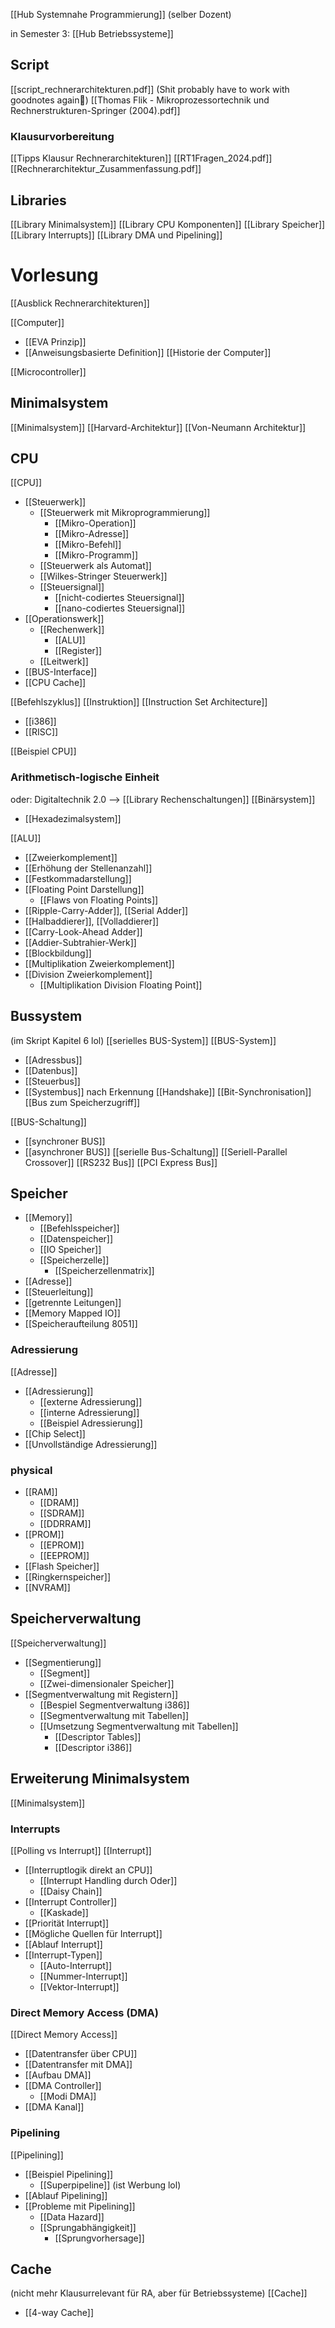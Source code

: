 [[Hub Systemnahe Programmierung]] (selber Dozent)

in Semester 3: [[Hub Betriebssysteme]]

## Script
[[script_rechnerarchitekturen.pdf]]
(Shit probably have to work with goodnotes again🥲)
[[Thomas Flik - Mikroprozessortechnik und Rechnerstrukturen-Springer (2004).pdf]]
### Klausurvorbereitung
[[Tipps Klausur Rechnerarchitekturen]]
[[RT1Fragen_2024.pdf]]
[[Rechnerarchitektur_Zusammenfassung.pdf]]
## Libraries
[[Library Minimalsystem]]
[[Library CPU Komponenten]]
[[Library Speicher]]
[[Library Interrupts]]
[[Library DMA und Pipelining]]

# Vorlesung
[[Ausblick Rechnerarchitekturen]]


[[Computer]]
- [[EVA Prinzip]]
- [[Anweisungsbasierte Definition]]
[[Historie der Computer]]

[[Microcontroller]]

## Minimalsystem
[[Minimalsystem]]
[[Harvard-Architektur]]
[[Von-Neumann Architektur]]

## CPU
[[CPU]]
- [[Steuerwerk]]
	- [[Steuerwerk mit Mikroprogrammierung]]
		- [[Mikro-Operation]]
		- [[Mikro-Adresse]]
		- [[Mikro-Befehl]]
		- [[Mikro-Programm]]
	- [[Steuerwerk als Automat]]
	- [[Wilkes-Stringer Steuerwerk]]
	- [[Steuersignal]]
		- [[nicht-codiertes Steuersignal]]
		- [[nano-codiertes Steuersignal]]
- [[Operationswerk]]
	- [[Rechenwerk]]
		- [[ALU]]
		- [[Register]]
	- [[Leitwerk]]
- [[BUS-Interface]]
- [[CPU Cache]]

[[Befehlszyklus]]
[[Instruktion]]
[[Instruction Set Architecture]]
- [[i386]]
- [[RISC]]

[[Beispiel CPU]]
### Arithmetisch-logische Einheit
oder: Digitaltechnik 2.0 --> [[Library Rechenschaltungen]]
[[Binärsystem]]
- [[Hexadezimalsystem]]

[[ALU]]
- [[Zweierkomplement]]
- [[Erhöhung der Stellenanzahl]]
- [[Festkommadarstellung]]
- [[Floating Point Darstellung]]
	- [[Flaws von Floating Points]]
- [[Ripple-Carry-Adder]], [[Serial Adder]]
- [[Halbaddierer]], [[Volladdierer]]
- [[Carry-Look-Ahead Adder]]
- [[Addier-Subtrahier-Werk]]
- [[Blockbildung]]
- [[Multiplikation Zweierkomplement]]
- [[Division Zweierkomplement]]
	- [[Multiplikation Division Floating Point]]

## Bussystem
(im Skript Kapitel 6 lol)
[[serielles BUS-System]]
[[BUS-System]]
- [[Adressbus]]
- [[Datenbus]]
- [[Steuerbus]]
- [[Systembus]]
nach Erkennung
[[Handshake]]
[[Bit-Synchronisation]]
[[Bus zum Speicherzugriff]]

[[BUS-Schaltung]]
- [[synchroner BUS]]
- [[asynchroner BUS]]
[[serielle Bus-Schaltung]]
[[Seriell-Parallel Crossover]]
[[RS232 Bus]]
[[PCI Express Bus]]


## Speicher
- [[Memory]]
	- [[Befehlsspeicher]]
	- [[Datenspeicher]]
	- [[IO Speicher]]
	- [[Speicherzelle]]
		- [[Speicherzellenmatrix]]
- [[Adresse]]
- [[Steuerleitung]]
- [[getrennte Leitungen]]
- [[Memory Mapped IO]]
- [[Speicheraufteilung 8051]]
### Adressierung
[[Adresse]]
- [[Adressierung]]
	- [[externe Adressierung]]
	- [[interne Adressierung]]
	- [[Beispiel Adressierung]]
- [[Chip Select]]
- [[Unvollständige Adressierung]]
### physical
- [[RAM]]
	- [[DRAM]]
	- [[SDRAM]]
	- [[DDRRAM]]
- [[PROM]]
	- [[EPROM]]
	- [[EEPROM]]
- [[Flash Speicher]]
- [[Ringkernspeicher]]
- [[NVRAM]]


## Speicherverwaltung
[[Speicherverwaltung]]
- [[Segmentierung]]
	- [[Segment]]
	- [[Zwei-dimensionaler Speicher]]
- [[Segmentverwaltung mit Registern]]
	- [[Bespiel Segmentverwaltung i386]]
	- [[Segmentverwaltung mit Tabellen]]
	- [[Umsetzung Segmentverwaltung mit Tabellen]]
		- [[Descriptor Tables]]
		- [[Descriptor i386]]

## Erweiterung Minimalsystem
[[Minimalsystem]]
### Interrupts
[[Polling vs Interrupt]]
[[Interrupt]]
- [[Interruptlogik direkt an CPU]]
	- [[Interrupt Handling durch Oder]]
	- [[Daisy Chain]]
- [[Interrupt Controller]]
	- [[Kaskade]]
- [[Priorität Interrupt]]
- [[Mögliche Quellen für Interrupt]]
- [[Ablauf Interrupt]]
- [[Interrupt-Typen]]
	- [[Auto-Interrupt]]
	- [[Nummer-Interrupt]]
	- [[Vektor-Interrupt]]

### Direct Memory Access (DMA)
[[Direct Memory Access]]
- [[Datentransfer über CPU]]
- [[Datentransfer mit DMA]]
- [[Aufbau DMA]]
- [[DMA Controller]]
	- [[Modi DMA]]
- [[DMA Kanal]]

### Pipelining
[[Pipelining]]
- [[Beispiel Pipelining]]
	- [[Superpipeline]] (ist Werbung lol)
- [[Ablauf Pipelining]]
- [[Probleme mit Pipelining]]
	- [[Data Hazard]]
	- [[Sprungabhängigkeit]]
		- [[Sprungvorhersage]]

## Cache
(nicht mehr Klausurrelevant für RA, aber für Betriebssysteme)
[[Cache]]
- [[4-way Cache]]